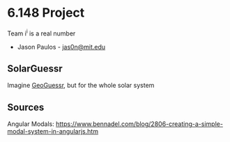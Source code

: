 # 6.148 Project
Team i<sup>i</sup> is a real number
 - Jason Paulos - jas0n@mit.edu

## SolarGuessr
Imagine [GeoGuessr](https://geoguessr.com/), but for the whole solar system

## Sources
Angular Modals: https://www.bennadel.com/blog/2806-creating-a-simple-modal-system-in-angularjs.htm
